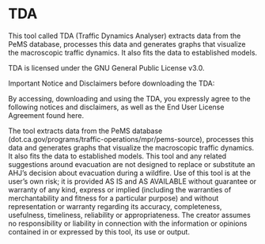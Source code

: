 # TDA

This tool called TDA (Traffic Dynamics Analyser) extracts data from the PeMS database, processes this data and generates graphs that visualize the macroscopic traffic dynamics. It also fits the data to established models.

TDA is licensed under the GNU General Public License v3.0.

Important Notice and Disclaimers before downloading the TDA:

By accessing, downloading and using the TDA, you expressly agree to the following notices and disclaimers, as well as the End User License Agreement found here.  

The tool extracts data from the PeMS database (dot.ca.gov/programs/traffic-operations/mpr/pems-source), processes this data and generates graphs that visualize the macroscopic traffic dynamics. It also fits the data to established models. 
This tool and any related suggestions around evacuation are not designed to replace or substitute an AHJ’s decision about evacuation during a wildfire.
Use of this tool is at the user’s own risk; it is provided AS IS and AS AVAILABLE without guarantee or warranty of any kind, express or implied (including the warranties of merchantability and fitness for a particular purpose) and without representation or warranty regarding its accuracy, completeness, usefulness, timeliness, reliability or appropriateness. 
The creator assumes no responsibility or liability in connection with the information or opinions contained in or expressed by this tool, its use or output.

